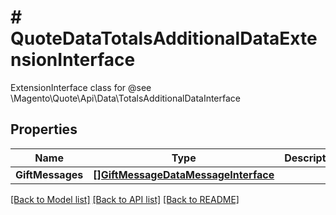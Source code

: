 # # QuoteDataTotalsAdditionalDataExtensionInterface
ExtensionInterface class for @see \\Magento\\Quote\\Api\\Data\\TotalsAdditionalDataInterface

## Properties 


Name | Type | Description | Notes
------------ | ------------- | ------------- | -------------
**GiftMessages**| [**[]GiftMessageDataMessageInterface**](GiftMessageDataMessageInterface.md) |   | [optional]


[[Back to Model list]](../../README.md#models) [[Back to API list]](../../README.md#endpoints) [[Back to README]](../../README.md)

